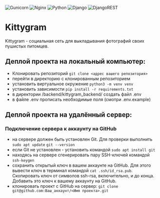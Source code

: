 ![Gunicorn](https://img.shields.io/badge/gunicorn-%298729.svg?style=for-the-badge&logo=gunicorn&logoColor=white)
![Nginx](https://img.shields.io/badge/nginx-%23009639.svg?style=for-the-badge&logo=nginx&logoColor=white)
![Python](https://img.shields.io/badge/python-3670A0?style=for-the-badge&logo=python&logoColor=ffdd54)
![Django](https://img.shields.io/badge/django-%23092E20.svg?style=for-the-badge&logo=django&logoColor=white)
![DjangoREST](https://img.shields.io/badge/DJANGO-REST-ff1709?style=for-the-badge&logo=django&logoColor=white&color=ff1709&labelColor=gray)
<br>
# Kittygram
Kittygram - социальная сеть для выкладывания фотографий своих пушистых питомцев.

## Деплой проекта на локальный компьютер:
 - Клонировать репозиторий `git clone <адрес вашего репозитория>`
 - перейти в директорию с клонированным репозиторием
 - установить виртуальное окружение `python3 -m venv venv`
 - установить зависимости `pip install -r requirements.txt`
 - в директории /backend/kittygram_backend/ создать файл .env
 - в файле .env прописать необходимые поля (смотри .env.example)

## Деплой проекта на удалённый сервер:
 ### Подключение сервера к аккаунту на GitHub
  - на сервере должен быть установлен Git. Для проверки выполнить `sudo apt update` `git --version`
  - если Git не установлен - установить командой `sudo apt install git`
  - находясь на сервере сгенерировать пару SSH-ключей командой `ssh-keygen`
  - сохранить открытый ключ в вашем аккаунте на GitHub. Для этого вывести ключ в терминал командой `cat .ssh/id_rsa.pub`. Скопировать ключ от символов ssh-rsa, включительно, и до конца. Добавить это ключ к вашему         аккаунту на GitHub.
  - клонировать проект с GitHub на сервер: `git clone git@github.com:Ваш_аккаунт/<Имя проекта>.git`



